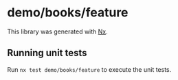 # demo/books/feature

This library was generated with [Nx](https://nx.dev).

## Running unit tests

Run `nx test demo/books/feature` to execute the unit tests.
